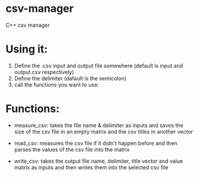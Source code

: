 # csv-manager
C++ csv manager

# Using it:
1. Define the .csv input and output file somewhere (default is input and output.csv respectively)
2. Define the delimiter (dafault is the semicolon)
3. call the functions you want to use:

# Functions:
- measure_csv:
takes the file name & delimiter as inputs and saves the size of the csv file in an empty matrix and the csv titles in another vector

- read_csv:
measures the csv file if it didn't happen before and then parses the values of the csv file into the matrix

- write_csv:
takes the output file name, delimiter, title vector and value matrix as inputs and then writes them into the selected csv file
